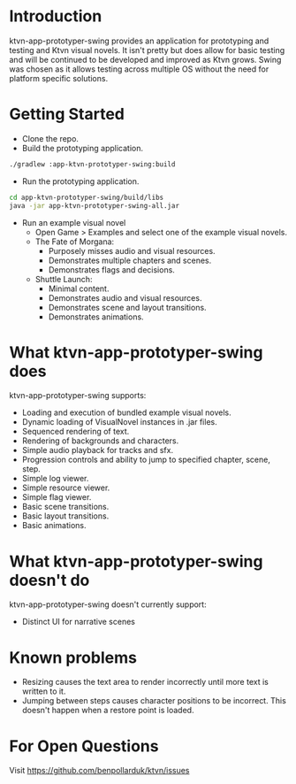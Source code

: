 # Introduction 
ktvn-app-prototyper-swing provides an application for prototyping and testing and Ktvn visual novels. It isn't 
pretty but does allow for basic testing and will be continued to be developed and improved as Ktvn grows. Swing was chosen as it 
allows testing across multiple OS without the need for platform specific solutions.

# Getting Started
* Clone the repo.
* Build the prototyping application.
```bash
./gradlew :app-ktvn-prototyper-swing:build
```
* Run the prototyping application.
```bash
cd app-ktvn-prototyper-swing/build/libs
java -jar app-ktvn-prototyper-swing-all.jar
```
* Run an example visual novel
  * Open Game > Examples and select one of the example visual novels.
  * The Fate of Morgana:
    * Purposely misses audio and visual resources.
    * Demonstrates multiple chapters and scenes.
    * Demonstrates flags and decisions.
  * Shuttle Launch:
    * Minimal content.
    * Demonstrates audio and visual resources.
    * Demonstrates scene and layout transitions.
    * Demonstrates animations.
   
# What ktvn-app-prototyper-swing does #
ktvn-app-prototyper-swing supports:
* Loading and execution of bundled example visual novels.
* Dynamic loading of VisualNovel instances in .jar files.
* Sequenced rendering of text.
* Rendering of backgrounds and characters.
* Simple audio playback for tracks and sfx.
* Progression controls and ability to jump to specified chapter, scene, step.
* Simple log viewer.
* Simple resource viewer.
* Simple flag viewer.
* Basic scene transitions. 
* Basic layout transitions.
* Basic animations.
   
# What ktvn-app-prototyper-swing doesn't do #
ktvn-app-prototyper-swing doesn't currently support:
* Distinct UI for narrative scenes

# Known problems #
* Resizing causes the text area to render incorrectly until more text is written to it.
* Jumping between steps causes character positions to be incorrect. This doesn't happen when a restore point is loaded.

# For Open Questions #
Visit https://github.com/benpollarduk/ktvn/issues
